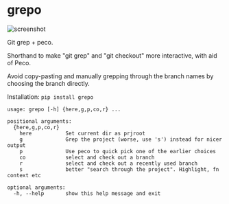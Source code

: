 # grepo

![screenshot](https://cloud.githubusercontent.com/assets/557579/12301809/ac1faf54-ba2a-11e5-8efa-4d851df34f76.png
)

Git grep + peco.

Shorthand to make "git grep" and "git checkout" more interactive, with aid of Peco.

Avoid copy-pasting and manually grepping through the branch names by choosing the branch
directly.

Installation: `pip install grepo`

```
usage: grepo [-h] {here,g,p,co,r} ...

positional arguments:
  {here,g,p,co,r}
    here           Set current dir as prjroot
    g              Grep the project (worse, use 's') instead for nicer output
    p              Use peco to quick pick one of the earlier choices
    co             select and check out a branch
    r              select and check out a recently used branch
    s              better "search through the project". Highlight, fn context etc

optional arguments:
  -h, --help       show this help message and exit
```

